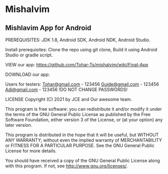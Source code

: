 # Mishalvim
## Mishlavim App for Android

PREREQUISITES:
JDK 1.8,
Android SDK,
Android NDK,
Android Studio.

Install prerequisites:
Clone the repo using git clone,
Build it using Android Studio or gradle script.

VIEW our app:
https://github.com/Tohar-Ts/mishalvim/wiki/Final-App

DOWNLOAD our app:

Users for testers:
Tohar@gmail.com - 123456
Guide@gmail.com - 123456
Adi@gmail.com - 123456
!DO NOT CHANGE PASSWORDS!

LICENSE
Copyright (C) 2021 by JCE and Our awesome team.

This program is free software: you can redistribute it and/or modify it under the terms of the GNU General Public License as published by the Free Software Foundation, either version 3 of the License, or (at your option) any later version.

This program is distributed in the hope that it will be useful, but WITHOUT ANY WARRANTY; without even the implied warranty of MERCHANTABILITY or FITNESS FOR A PARTICULAR PURPOSE. See the GNU General Public License for more details.

You should have received a copy of the GNU General Public License along with this program. If not, see http://www.gnu.org/licenses/.
